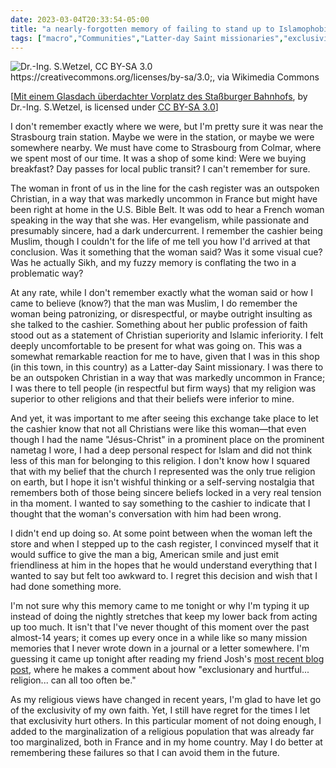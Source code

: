 ```yaml
---
date: 2023-03-04T20:33:54-05:00
title: "a nearly-forgotten memory of failing to stand up to Islamophobia"
tags: ["macro","Communities","Latter-day Saint missionaries","exclusivism","Strasbourg","France","Josh Rosenberg"]
---
```


![Dr.-Ing. S.Wetzel, CC BY-SA 3.0 <https://creativecommons.org/licenses/by-sa/3.0>;, via Wikimedia Commons](https://upload.wikimedia.org/wikipedia/commons/thumb/f/f4/FassBhfStra4.JPG/512px-FassBhfStra4.JPG)

[[Mit einem Glasdach überdachter Vorplatz des Staßburger Bahnhofs](https://commons.wikimedia.org/wiki/File:FassBhfStra4.JPG), by Dr.-Ing. S.Wetzel, is licensed under [CC BY-SA 3.0](https://creativecommons.org/licenses/by-sa/3.0/deed.en)]

I don't remember exactly where we were, but I'm pretty sure it was near the Strasbourg train station. Maybe we were in the station, or maybe we were somewhere nearby. We must have come to Strasbourg from Colmar, where we spent most of our time. It was a shop of some kind: Were we buying breakfast? Day passes for local public transit? I can't remember for sure.

The woman in front of us in the line for the cash register was an outspoken Christian, in a way that was markedly uncommon in France but might have been right at home in the U.S. Bible Belt. It was odd to hear a French woman speaking in the way that she was. Her evangelism, while passionate and presumably sincere, had a dark undercurrent. I remember the cashier being Muslim, though I couldn't for the life of me tell you how I'd arrived at that conclusion. Was it something that the woman said? Was it some visual cue? Was he actually Sikh, and my fuzzy memory is conflating the two in a problematic way? 

At any rate, while I don't remember exactly what the woman said or how I came to believe (know?) that the man was Muslim, I do remember the woman being patronizing, or disrespectful, or maybe outright insulting as she talked to the cashier. Something about her public profession of faith stood out as a statement of Christian superiority and Islamic inferiority. I felt deeply uncomfortable to be present for what was going on. This was a somewhat remarkable reaction for me to have, given that I was in this shop (in this town, in this country) as a Latter-day Saint missionary. I was there to be an outspoken Christian in a way that was markedly uncommon in France; I was there to tell people (in respectful but firm ways) that my religion was superior to other religions and that their beliefs were inferior to mine.

And yet, it was important to me after seeing this exchange take place to let the cashier know that not all Christians were like this woman—that even though I had the name "Jésus-Christ" in a prominent place on the prominent nametag I wore, I had a deep personal respect for Islam and did not think less of this man for belonging to this religion. I don't know how I squared that with my belief that the church I represented was the only true religion on earth, but I hope it isn't wishful thinking or a self-serving nostalgia that remembers both of those being sincere beliefs locked in a very real tension in tha moment. I wanted to say something to the cashier to indicate that I thought that the woman's conversation with him had been wrong.

I didn't end up doing so. At some point between when the woman left the store and when I stepped up to the cash register, I convinced myself that it would suffice to give the man a big, American smile and just emit friendliness at him in the hopes that he would understand everything that I wanted to say but felt too awkward to. I regret this decision and wish that I had done something more.

I'm not sure why this memory came to me tonight or why I'm typing it up instead of doing the nightly stretches that keep my lower back from acting up too much. It isn't that I've never thought of this moment over the past almost-14 years; it comes up every once in a while like so many mission memories that I never wrote down in a journal or a letter somewhere. I'm guessing it came up tonight after reading my friend Josh's [most recent blog post](https://joshuamrosenberg.com/post/2023/03/04/what-religious-feels-look-like-to-me/), where he makes a comment about how "exclusionary and hurtful... religion... can all too often be."

As my religious views have changed in recent years, I'm glad to have let go of the exclusivity of my own faith. Yet, I still have regret for the times I let that exclusivity hurt others. In this particular moment of not doing enough, I added to the marginalization of a religious population that was already far too marginalized, both in France and in my home country. May I do better at remembering these failures so that I can avoid them in the future.